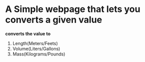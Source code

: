 # A Simple webpage that lets you converts a given value

**converts the value to** 

 1. Length(Meters/Feets)
 2. Volume(Liters/Gallons)
 3. Mass(Kilograms/Pounds)
   
   